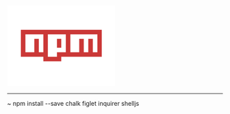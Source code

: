 <img src="header.png" style="width: 50%; margin: auto;"><hr>


~ npm install --save chalk figlet inquirer shelljs
